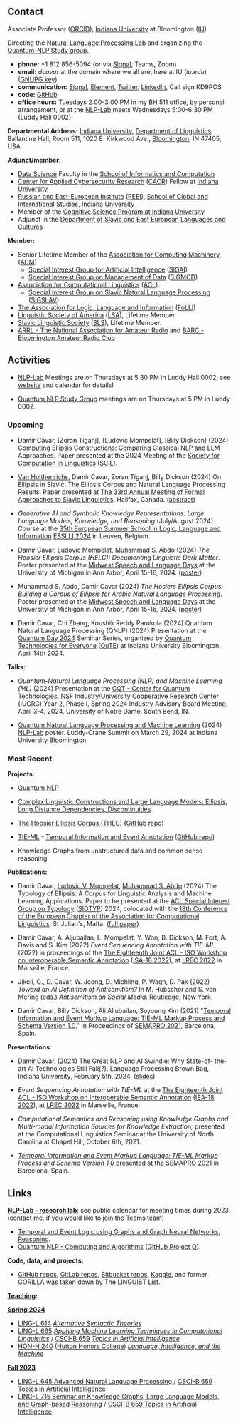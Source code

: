 ## Contact

Associate Professor ([ORCID](http://orcid.org/0000-0002-1262-5927)), [Indiana University] at Bloomington ([IU])

Directing the [Natural Language Processing Lab](https://nlp-lab.org/) and organizing the [Quantum-NLP Study group](https://nlp-lab.org/quantumnlp/).


- **phone:** +1 812 856-5094 (or via [Signal](https://www.signal.org/), Teams, Zoom)
- **email:** *dcavar* at the domain where we all are, here at IU (*iu.edu*) ([GNUPG key](DamirCavar.asc))
- **communication:** [Signal](https://www.signal.org/), [Element](https://element.io/), [Twitter](https://twitter.com/DaCavar), [LinkedIn](https://www.linkedin.com/in/damircavar/), Call sign KD9POS
- **code:** [GitHub](https://github.com/dcavar)
- **office hours:** Tuesdays 2:00-3:00 PM in my BH 511 office, by personal arrangement, or at the [NLP-Lab] meets Wednesdays 5:00-6:30 PM (Luddy Hall 0002)


**Departmental Address:**
      [Indiana University], 
      [Department of Linguistics], 
      Ballantine Hall, Room 511, 
      1020 E. Kirkwood Ave., 
      [Bloomington], IN 47405, USA.


**Adjunct/member:**
- [Data Science](https://www.soic.indiana.edu/graduate/degrees/data-science/index.html) Faculty in the [School of Informatics and Computation](http://www.soic.indiana.edu/)
- [Center for Applied Cybersecurity Research](https://cacr.iu.edu/about/people/fellows/index.php) ([CACR](https://cacr.iu.edu/about/people/fellows/index.php)) Fellow at [Indiana University]
- [Russian and East-European Institute](http://www.iub.edu/~reeiweb/) ([REEI](http://www.iub.edu/~reeiweb/)), [School of Global and International Studies](http://sgis.indiana.edu/), [Indiana University]
- Member of the [Cognitive Science Program at Indiana University](http://www.cogs.indiana.edu)
- Adjunct in the [Department of Slavic and East European Languages and Cultures](http://www.indiana.edu/~lingdept/)

**Member:**
- Senior Lifetime Member of the [Association for Computing Machinery](http://www.acm.org/) ([ACM](http://www.acm.org/))
   - [Special Interest Group for Artificial Intelligence](http://sigai.acm.org/) ([SIGAI](http://sigai.acm.org/))
   - [Special Interest Group on Management of Data](https://sigmod.org/) ([SIGMOD](https://sigmod.org/))
- [Association for Computational Linguistics](http://www.aclweb.org/) ([ACL](http://www.aclweb.org/)).
   - [Special Interest Group on Slavic Natural Language Processing](http://sigslav.cs.helsinki.fi/membership.html) ([SIGSLAV](http://sigslav.cs.helsinki.fi/membership.html))
- [The Association for Logic, Language and Information](http://www.folli.info/) ([FoLLI](http://www.folli.info/))
- [Linguistic Society of America](http://www.lsadc.org/) ([LSA](http://www.lsadc.org/)), Lifetime Member.
- [Slavic Linguistic Society](https://www.slaviclinguistics.org/) ([SLS](https://www.slaviclinguistics.org/)), Lifetime Member.
- [ARRL - The National Association for Amateur Radio](http://arrl.org/) and [BARC - Bloomington Amateur Radio Club](https://bloomingtonradio.org/)


## Activities

- [NLP-Lab] Meetings are on Thursdays at 5:30 PM in Luddy Hall 0002; see [website](https://nlp-lab.org/) and calendar for details!

- [Quantum NLP Study Group](https://nlp-lab.org/quantumnlp/) meetings are on Thursdays at 5 PM in Luddy 0002.

### Upcoming

- Damir Cavar, [Zoran Tiganj], [Ludovic Mompelat], [Billy Dickson] (2024) Computing Ellipsis Constructions: Comparing Classical NLP and LLM Approaches. Paper presented at the 2024 Meeting of the [Society for Computation in Linguistics](https://sites.uci.edu/scil2024/) ([SCiL](https://sites.uci.edu/scil2024/)).

- [Van Holthenrichs], Damir Cavar, Zoran Tiganj, Billy Dickson (2024) On Ellipsis in Slavic: The Ellipsis Corpus and Natural Language Processing Results. Paper presented at [The 33rd Annual Meeting of Formal Approaches to Slavic Linguistics](https://sites.google.com/view/fasl33). Halifax, Canada. ([abstract](/Pubs/NLP_Corpus_of_Ellipsis_Modelling_Ellipsis_Slavic-2.pdf))

- *Generative AI and Symbolic Knowledge Representations: Large Language Models, Knowledge, and Reasoning* (July/August 2024) Course at the [35th European Summer School in Logic, Language and Information](https://2024.esslli.eu/) [ESSLLI 2024](https://2024.esslli.eu/) in Leuven, Belgium.

- Damir Cavar, Ludovic Mompelat, Muhammad S. Abdo (2024) *The Hoosier Ellipsis Corpus (HELC): Documenting Linguistic Dark Matter*. Poster presented at the [Midwest Speech and Language Days](https://ai.engin.umich.edu/news/midwest-speech-and-language-days/) at the University of Michigan in Ann Arbor, April 15-16, 2024. ([poster](/Pubs/IU_Poster_1_MSLD_2024.pdf))

- Muhammad S. Abdo, Damir Cavar (2024) *The Hosiers Ellipsis Corpus: Building a Corpus of Ellipsis for Arabic Natural Language Processing*. Poster presented at the [Midwest Speech and Language Days](https://ai.engin.umich.edu/news/midwest-speech-and-language-days/) at the University of Michigan in Ann Arbor, April 15-16, 2024. ([poster](/Pubs/IU_Poster_2_MSLD_2024.pdf))

- Damir Cavar, Chi Zhang, Koushik Reddy Parukola (2024) Quantum Natural Language Processing (QNLP) (2024) Presentation at the [Quantum Day 2024](/Pubs/QuantumDayIUQuTE2024.png) Seminar Series, organized by [Quantum Technologies for Everyone](https://beinvolved.indiana.edu/organization/qute) ([QuTE](https://beinvolved.indiana.edu/organization/qute)) at Indiana University Bloomington, April 14th 2024.


**Talks:**

- *Quantum-Natural Language Processing (NLP) and Machine Learning (ML)* (2024) Presentation at the [CQT - Center for Quantum Technologies](https://www.purdue.edu/cqt/), NSF Industry/University Cooperative Research Center (IUCRC) Year 2, Phase I, Spring 2024 Industry Advisory Board Meeting, April 3-4, 2024, University of Notre Dame, South Bend, IN.

- [Quantum Natural Language Processing and Machine Learning](/Pubs/NLP_Lab_Quantum_Poster_2024.pdf) (2024)  [NLP-Lab](http://nlp-lab.org/) poster. Luddy-Crane Summit on March 29, 2024 at Indiana University Bloomington.


### Most Recent

**Projects:**

- [Quantum NLP](https://nlp-lab.org/quantumnlp/)

- [Complex Linguistic Constructions and Large Language Models: Ellipsis, Long Distance Dependencies, Discontinuities](https://nlp-lab.org/)

- [The Hoosier Ellipsis Corpus (THEC)](https://nlp-lab.org/ellipsis/) ([GitHub repo](https://github.com/dcavar/hoosierellipsiscorpus))

- [TIE-ML](https://nlp-lab.org/timeevents/) - [Temporal Information and Event Annotation](https://nlp-lab.org/timeevents/) ([GitHub repo](https://github.com/dcavar/tieml))

- Knowledge Graphs from unstructured data and common sense reasoning


**Publications:**

- Damir Cavar, [Ludovic V. Mompelat](https://www.linkedin.com/in/ludovic-mompelat-8a1960b8/), [Muhammad S. Abdo](https://www.linkedin.com/in/muhsabrys/) (2024) The Typology of Ellipsis: A Corpus for Linguistic Analysis and Machine Learning Applications. Paper to be presented at the [ACL Special Interest Group on Typology](https://sigtyp.github.io/) ([SIGTYP](https://sigtyp.github.io/)) 2024, colocated with the [18th Conference of the European Chapter of the Association for Computational Linguistics](https://2024.eacl.org/), St Julian's, Malta. ([full paper](https://aclanthology.org/2024.sigtyp-1.6/))

- Damir Cavar, A. Aljubailan, L. Mompelat, Y. Won, B. Dickson, M. Fort, A. Davis and S. Kim (2022) *Event Sequencing Annotation with TIE-ML* (2022) in proceedings of the [The Eighteenth Joint ACL - ISO Workshop on Interoperable Semantic Annotation](https://sigsem.uvt.nl/isa18/) ([ISA-18 2022](https://sigsem.uvt.nl/isa18/)), at [LREC 2022](https://lrec2022.lrec-conf.org/en/) in Marseille, France.

- Jikeli, G., D. Cavar, W. Jeong, D. Miehling, P. Wagh, D. Pak (2022) *Toward an AI Definition of Antisemitism?* In M. Hübscher and S. von Mering (eds.) *Antisemitism on Social Media*. Routledge, New York.

- Damir Cavar, Billy Dickson, Ali Aljubailan, Soyoung Kim (2021) "[Temporal Information and Event Markup Language: TIE-ML Markup Process and Schema Version 1.0](https://arxiv.org/abs/2109.13892)," In Proceedings of [SEMAPRO 2021](https://www.iaria.org/conferences2021/SEMAPRO21.html), Barcelona, Spain.


**Presentations:**

- Damir Cavar. (2024) The Great NLP and AI Swindle: Why State-of-
the-art AI Technologies Still Fail(?). Language Processing Brown Bag, Indiana University, February 5th, 2024. ([slides](/Pubs/Language_Processing_Brown_Bag_talk_Damir_Cavar_20240205.pdf))

- *Event Sequencing Annotation with TIE-ML* at the [The Eighteenth Joint ACL - ISO Workshop on Interoperable Semantic Annotation](https://sigsem.uvt.nl/isa18/) ([ISA-18 2022](https://sigsem.uvt.nl/isa18/)), at [LREC 2022](https://lrec2022.lrec-conf.org/en/) in Marseille, France.

- *Computational Semantics and Reasoning using Knowledge Graphs and Multi-modal Information Sources for Knowledge Extraction,* presented at the Computational Linguistics Seminar at the University of North Carolina at Chapel Hill, October 6th, 2021.

- *[Temporal Information and Event Markup Language: TIE-ML Markup Process and Schema Version 1.0](https://arxiv.org/abs/2109.13892)* presented at the [SEMAPRO 2021](https://www.iaria.org/conferences2021/SEMAPRO21.html) in Barcelona, Spain.


## Links

**[NLP-Lab - research lab](https://nlp-lab.org/)**: see public calendar for meeting times during 2023 (contact me, if you would like to join the Teams team)
- [Temporal and Event Logic using Graphs and Graph Neural Networks, Reasoning](https://nlp-lab.org/timeevents/).
- [Quantum NLP - Computing and Algorithms](https://nlp-lab.org/quantumnlp/) ([GitHub Project Q](https://github.com/dcavar/q)).


**Code, data, and projects:**
- [GitHub repos](https://github.com/dcavar), [GitLab repos](https://gitlab.com/dcavar), [Bitbucket repos](https://bitbucket.org/dcavar/),
      [Kaggle](https://kaggle.com/dcavar/), and former GORILLA was taken down by The LINGUIST List.


**[Teaching](/teaching):**

**[Spring 2024](/teaching)**
- [LING-L 614] *[Alternative Syntactic Theories](/l614/)*
- [LING-L 665](/l665/) *[Applying Machine Learning Techniques in Computational Linguistics](/l665/)* / [CSCI-B 659](/l665/) *[Topics in Artificial Intelligence](/l665)*
- [HON-H 240](/h240/) ([Hutton Honors College](https://hutton.indiana.edu/index.html)) *[Language, Intelligence, and the Machine](/h240/)*


**[Fall 2023](/teaching)**
- [LING-L 645 Advanced Natural Language Processing](/l645/) / [CSCI-B 659 Topics in Artificial Intelligence](/l645/)
- [LING-L 715 Seminar on Knowledge Graphs, Large Language Models, and Graph-based Reasoning](/l715-23/) / [CSCI-B 659 Topics in Artificial Intelligence](/l715-23/)




[Indiana University]: https://www.indiana.edu/ "Indiana University"
[IU]: https://www.indiana.edu/ "Indiana University"
[Department of Linguistics]: https://www.indiana.edu/~lingdept/ "Indiana University Department of Linguistics"
[Bloomington]: https://en.wikipedia.org/wiki/Bloomington,_Indiana "Bloomington, Indiana"
[NLP-Lab]: https://nlp-lab.org/ "Natural Language Processing Lab"
[LING-L 614]: http://damir.cavar.me/l614/ "L 614 Alternative Syntax"
[D. Cavar]: http://damir.cavar.me/ "Damir Cavar"
[Damir Cavar]: http://damir.cavar.me/ "Damir Cavar"
[B. Dickson]: https://www.linkedin.com/in/billy-dickson/ "Billy Dickson"
[JSON-NLP]: https://github.com/dcavar/JSON-NLP "JSON-NLP"
[Günther Jikeli]: https://news.iu.edu/iu-experts/profile/m/297/jikeli-gunther "Günther Jikeli"
[Van Holthenrichs]: https://russian.indiana.edu/about/instructors/holthenrichs-van.html "Van Holthenrichs"

